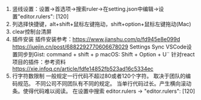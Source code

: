 <!--
 * @Author: your name
 * @Date: 2022-05-03 08:50:29
 * @LastEditTime: 2022-05-03 08:55:21
 * @LastEditors: Please set LastEditors
 * @Description: 打开koroFileHeader查看配置 进行设置: https://github.com/OBKoro1/koro1FileHeader/wiki/%E9%85%8D%E7%BD%AE
 * @FilePath: /fe_interview/工具/vscode.md
-->
1. 竖线设置：设置->首选项->搜索ruler->在setting.json中编辑->设置"editor.rulers": [120]
2. 列选择快捷键，alt+shift+鼠标左键拖动，shift+option+鼠标左键拖动(Mac)
3. clear控制台清屏
4. 插件安装
插件安装参考：https://www.jianshu.com/p/fd945e8e099d
https://juejin.cn/post/6882292770606678029
Settings Sync VSCode设置同步到Gist: command + shift + p
macOS: Shift + Option + U¨
针对react项目的插件：参考资料 https://xie.infoq.cn/article/fdfe14852fb523ad16c5334ec
5. 行字符数限制
一般规定一行代码不超过80或者120个字符。
取决于团队的编码规范。
不同公司不同团队有不同的规定。
当单行代码过长。产生横向滚动条。使得代码难以阅读。
在设置中搜索 editor.rulers -> "editor.rulers": [120]